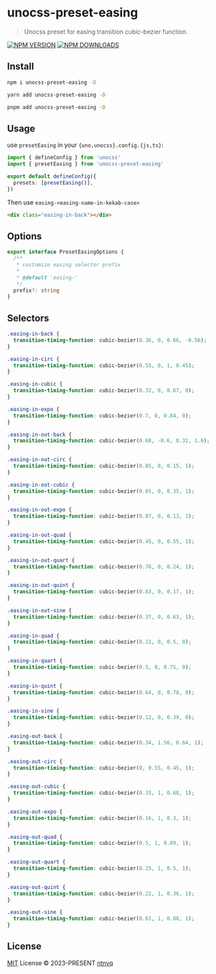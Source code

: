 # unocss-preset-easing

> Unocss preset for easing transition cubic-bezier function.

[![NPM VERSION](https://img.shields.io/npm/v/unocss-preset-easing.svg)](https://www.npmjs.com/package/unocss-preset-easing)
[![NPM DOWNLOADS](https://img.shields.io/npm/dy/unocss-preset-easing.svg)](https://www.npmjs.com/package/unocss-preset-easing)

## Install

```bash
npm i unocss-preset-easing -D
```

```bash
yarn add unocss-preset-easing -D
```

```bash
pnpm add unocss-preset-easing -D
```

## Usage

use `presetEasing` in your `{uno,unocss}.config.{js,ts}`:

```ts
import { defineConfig } from 'unocss'
import { presetEasing } from 'unocss-preset-easing'

export default defineConfig({
  presets: [presetEasing()],
})
```

Then use `easing-<easing-name-in-kekab-case>`

```html
<div class="easing-in-back"></div>
```

## Options

```ts
export interface PresetEasingOptions {
  /**
   * customize easing selector prefix
   *
   * @default 'easing-'
   */
  prefix?: string
}
```

## Selectors

```css
.easing-in-back {
  transition-timing-function: cubic-bezier(0.36, 0, 0.66, -0.56);
}

.easing-in-circ {
  transition-timing-function: cubic-bezier(0.55, 0, 1, 0.45);
}

.easing-in-cubic {
  transition-timing-function: cubic-bezier(0.32, 0, 0.67, 0);
}

.easing-in-expo {
  transition-timing-function: cubic-bezier(0.7, 0, 0.84, 0);
}

.easing-in-out-back {
  transition-timing-function: cubic-bezier(0.68, -0.6, 0.32, 1.6);
}

.easing-in-out-circ {
  transition-timing-function: cubic-bezier(0.85, 0, 0.15, 1);
}

.easing-in-out-cubic {
  transition-timing-function: cubic-bezier(0.65, 0, 0.35, 1);
}

.easing-in-out-expo {
  transition-timing-function: cubic-bezier(0.87, 0, 0.13, 1);
}

.easing-in-out-quad {
  transition-timing-function: cubic-bezier(0.45, 0, 0.55, 1);
}

.easing-in-out-quart {
  transition-timing-function: cubic-bezier(0.76, 0, 0.24, 1);
}

.easing-in-out-quint {
  transition-timing-function: cubic-bezier(0.83, 0, 0.17, 1);
}

.easing-in-out-sine {
  transition-timing-function: cubic-bezier(0.37, 0, 0.63, 1);
}

.easing-in-quad {
  transition-timing-function: cubic-bezier(0.11, 0, 0.5, 0);
}

.easing-in-quart {
  transition-timing-function: cubic-bezier(0.5, 0, 0.75, 0);
}

.easing-in-quint {
  transition-timing-function: cubic-bezier(0.64, 0, 0.78, 0);
}

.easing-in-sine {
  transition-timing-function: cubic-bezier(0.12, 0, 0.39, 0);
}

.easing-out-back {
  transition-timing-function: cubic-bezier(0.34, 1.56, 0.64, 1);
}

.easing-out-circ {
  transition-timing-function: cubic-bezier(0, 0.55, 0.45, 1);
}

.easing-out-cubic {
  transition-timing-function: cubic-bezier(0.33, 1, 0.68, 1);
}

.easing-out-expo {
  transition-timing-function: cubic-bezier(0.16, 1, 0.3, 1);
}

.easing-out-quad {
  transition-timing-function: cubic-bezier(0.5, 1, 0.89, 1);
}

.easing-out-quart {
  transition-timing-function: cubic-bezier(0.25, 1, 0.5, 1);
}

.easing-out-quint {
  transition-timing-function: cubic-bezier(0.22, 1, 0.36, 1);
}

.easing-out-sine {
  transition-timing-function: cubic-bezier(0.61, 1, 0.88, 1);
}
```

## License

[MIT](./LICENSE) License © 2023-PRESENT [ntnyq](https://github.com/ntnyq)
